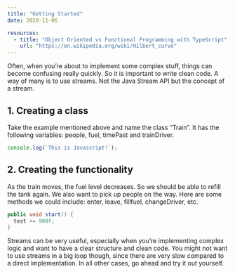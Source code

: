 ```yaml
---
title: "Getting Started"
date: 2020-11-06

resources:
  - title: "Object Oriented vs Functional Programming with TypeScript"
    url: "https://en.wikipedia.org/wiki/Hilbert_curve"
---
```


Often, when you’re about to implement some complex stuff, things can become confusing really quickly. 
So it is important to write clean code. A way of many is to use streams. Not the Java Stream API but the concept of a stream.
			
## 1. Creating a class
Take the example mentioned above and name the class “Train”. It has the following variables: people, fuel, timePast and trainDriver.

```js
console.log(`This is Javascript!`);
```

## 2. Creating the functionality
As the train moves, the fuel level decreases. So we should be able to refill the tank again. 
We also want to pick up people on the way. Here are some methods we could include: enter, leave, fillfuel, changeDriver, etc.

```java
public void start() {
  test += 900f;
}
```

Streams can be very useful, especially when you’re implementing complex logic and want to have a clear structure and clean code. You might not want to use streams in a big loop though, 
since there are very slow compared to a direct implementation. In all other cases, go ahead and try it out yourself.
